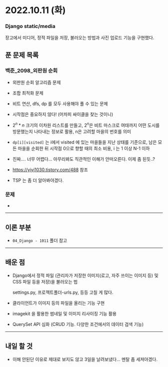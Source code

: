 # 2022.10.11 (화)

### Django static/media

장고에서 미디어, 정적 파일을 저장, 불러오는 방법과 사진 업로드 기능을 구현했다.

## 푼 문제 목록

### 백준\_2098_외판원 순회

- 외판원 순회 알고리즘 문제
- 조합 최적화 문제
- 비트 연산, dfs, dp 를 모두 사용해야 풀 수 있는 문제
- 시작점은 중요하지 않다! (어차피 싸이클을 찾는 것이니)
- $2^n * n$ 크기의 이차원 리스트를 만들고, $2^n$은 비트 마스크로 여태까지 어떤 도시를 방문했는지 나타내는 정보로 활용, n은 고려할 마을의 번호를 의미
- `dp[i][visited]` 는 i에서 visited 에 있는 마을들을 지난 상태를 기준으로, 남은 모든 마을을 순회한 뒤 시작점 0으로 향할 때의 최소 비용, i 는 1 이상 N-1 이하

- 진짜.... 너무 어렵다... 아무리봐도 직관적인 이해가 안떠오른다. 이제 좀 된듯..?
- https://yiyj1030.tistory.com/488 참조
- TSP 는 좀 더 알아봐야겠다.

###  문제

- 


---

## 이론 부분

- `04_Django - 1011` 폴더 참고 

---

## 배운 점

- Django에서 정적 파일 (관리자가 저장한 이미지(로고, 자주 쓰이는 이미지 등) 및 CSS 파일 등을 저장)을 불러오는 법 

  settings.py, 프로젝트폴더-urls.py, 등등 고칠 게 많다.

- 클라이언트가 이미지 등의 파일을 올리는 기능 구현

- imagekit 을 활용한 썸네일 및 이미지 리사이징 기능 활용

- QuerySet API 심화 (CRUD 기능. 다양한 조건에서의 데이터 검색 기능)


---

## 내일 할 것

- 이해 안된단 이유로 제대로 보지도 않고 3일을 날려보냈다... 멘탈 좀 세져야겠다.

